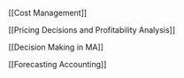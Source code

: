 [[Cost Management]]

[[Pricing Decisions and Profitability Analysis]]

[[Decision Making in MA]]

[[Forecasting Accounting]]


